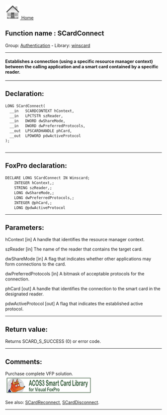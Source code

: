 [<img src="../../images/home.png"> Home ](https://github.com/VFPX/Win32API)  

## Function name : SCardConnect
Group: [Authentication](../../functions_group.md#Authentication)  -  Library: [winscard](../../Libraries.md#winscard)  
***  


#### Establishes a connection (using a specific resource manager context) between the calling application and a smart card contained by a specific reader.

***  


## Declaration:
```foxpro  
LONG SCardConnect(
  __in   SCARDCONTEXT hContext,
  __in   LPCTSTR szReader,
  __in   DWORD dwShareMode,
  __in   DWORD dwPreferredProtocols,
  __out  LPSCARDHANDLE phCard,
  __out  LPDWORD pdwActiveProtocol
);
  
```  
***  


## FoxPro declaration:
```foxpro  
DECLARE LONG SCardConnect IN Winscard;
	INTEGER hContext,;
	STRING szReader,;
	LONG dwShareMode,;
	LONG dwPreferredProtocols,;
	INTEGER @phCard,;
	LONG @pdwActiveProtocol  
```  
***  


## Parameters:
hContext [in] 
A handle that identifies the resource manager context.

szReader [in] 
The name of the reader that contains the target card.

dwShareMode [in] 
A flag that indicates whether other applications may form connections to the card.

dwPreferredProtocols [in] 
A bitmask of acceptable protocols for the connection.

phCard [out] 
A handle that identifies the connection to the smart card in the designated reader.

pdwActiveProtocol [out] 
A flag that indicates the established active protocol.
  
***  


## Return value:
Returns SCARD_S_SUCCESS (0) or error code.  
***  


## Comments:
Purchase complete VFP solution.  
<a href="http://www.news2news.com/vfp/?solution=2&src=fn1140"><img src="images/acos3_270_48.png" width=270 height=48 border=0  vspace=5 hspace=5 alt="Download ACOS3 Class Library"></a>  
  
See also: [SCardReconnect](..//SCardReconnect.md), [SCardDisconnect](../winscard/SCardDisconnect.md).  
  
***  

